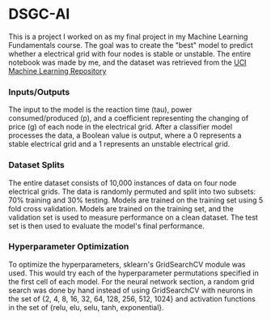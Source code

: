 # DSGC-AI
This is a project I worked on as my final project in my Machine Learning Fundamentals course. The goal was to create the "best" model to predict whether a electrical grid with four nodes is stable or unstable. The entire notebook was made by me, and the dataset was retrieved from the [UCI Machine Learning Repository](https://archive.ics.uci.edu/ml/datasets/Electrical+Grid+Stability+Simulated+Data+)

### Inputs/Outputs
The input to the model is the reaction time (tau), power consumed/produced (p), and a coefficient representing the changing of price (g) of each node in the electrical grid. After a classifier model processes the data, a Boolean value is output, where a 0 represents a stable electrical grid and a 1 represents an unstable electrical grid.

### Dataset Splits
The entire dataset consists of 10,000 instances of data on four node electrical grids. The data is randomly permuted and split into two subsets: 70% training and 30% testing. Models are trained on the training set using 5 fold cross validation. Models are trained on the training set, and the validation set is used to measure performance on a clean dataset. The test set is then used to evaluate the model's final performance.

### Hyperparameter Optimization
To optimize the hyperparameters, sklearn's GridSearchCV module was used. This would try each of the hyperparameter permutations specified in the first cell of each model. For the neural network section, a random grid search was done by hand instead of using GridSearchCV with neurons in the set of {2, 4, 8, 16, 32, 64, 128, 256, 512, 1024} and activation functions in the set of {relu, elu, selu, tanh, exponential}.
